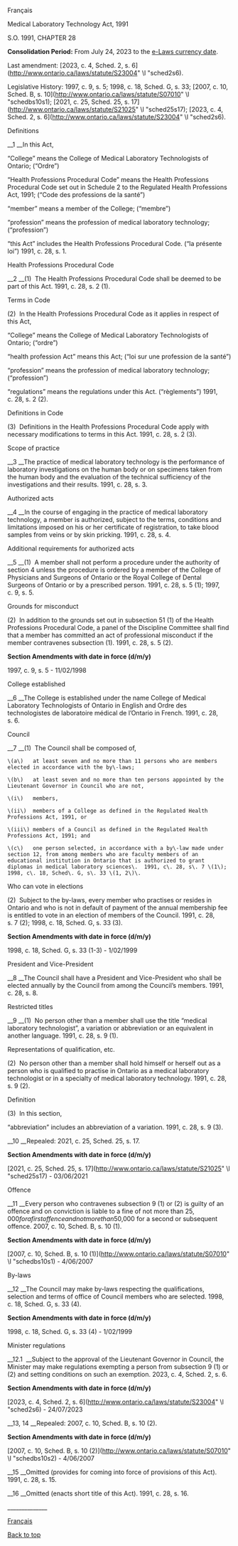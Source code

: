 [<a id="Top"></a>Français](http://www.ontario.ca/fr/lois/loi/91m28)

Medical Laboratory Technology Act, 1991

S\.O\. 1991, CHAPTER 28

__Consolidation Period:__  From July 24, 2023 to the [e\-Laws currency date](http://www.e-laws.gov.on.ca/navigation?file=currencyDates&lang=en)\.

Last amendment: [2023, c\. 4, Sched\. 2, s\. 6](http://www.ontario.ca/laws/statute/S23004" \l "sched2s6)\.

Legislative History: 1997, c\. 9, s\. 5; 1998, c\. 18, Sched\. G, s\. 33; [2007, c\. 10, Sched\. B, s\. 10](http://www.ontario.ca/laws/statute/S07010" \l "schedbs10s1); [2021, c\. 25, Sched\. 25, s\. 17](http://www.ontario.ca/laws/statute/S21025" \l "sched25s17); [2023, c\. 4, Sched\. 2, s\. 6](http://www.ontario.ca/laws/statute/S23004" \l "sched2s6)\.

Definitions

__1 __In this Act,

“College” means the College of Medical Laboratory Technologists of Ontario; \(“Ordre”\)

“Health Professions Procedural Code” means the Health Professions Procedural Code set out in Schedule 2 to the Regulated Health Professions Act, 1991; \(“Code des professions de la santé”\)

“member” means a member of the College; \(“membre”\)

“profession” means the profession of medical laboratory technology; \(“profession”\)

“this Act” includes the Health Professions Procedural Code\. \(“la présente loi”\)  1991, c\. 28, s\. 1\.

Health Professions Procedural Code

__2 __\(1\)  The Health Professions Procedural Code shall be deemed to be part of this Act\.  1991, c\. 28, s\. 2 \(1\)\.

Terms in Code

\(2\)  In the Health Professions Procedural Code as it applies in respect of this Act,

“College” means the College of Medical Laboratory Technologists of Ontario; \(“ordre”\)

“health profession Act” means this Act; \(“loi sur une profession de la santé”\)

“profession” means the profession of medical laboratory technology; \(“profession”\)

“regulations” means the regulations under this Act\. \(“règlements”\)  1991, c\. 28, s\. 2 \(2\)\.

Definitions in Code

\(3\)  Definitions in the Health Professions Procedural Code apply with necessary modifications to terms in this Act\.  1991, c\. 28, s\. 2 \(3\)\.

Scope of practice

__3 __The practice of medical laboratory technology is the performance of laboratory investigations on the human body or on specimens taken from the human body and the evaluation of the technical sufficiency of the investigations and their results\.  1991, c\. 28, s\. 3\.

Authorized acts

__4 __In the course of engaging in the practice of medical laboratory technology, a member is authorized, subject to the terms, conditions and limitations imposed on his or her certificate of registration, to take blood samples from veins or by skin pricking\.  1991, c\. 28, s\. 4\.

Additional requirements for authorized acts

__5 __\(1\)  A member shall not perform a procedure under the authority of section 4 unless the procedure is ordered by a member of the College of Physicians and Surgeons of Ontario or the Royal College of Dental Surgeons of Ontario or by a prescribed person\.  1991, c\. 28, s\. 5 \(1\); 1997, c\. 9, s\. 5\.

Grounds for misconduct

\(2\)  In addition to the grounds set out in subsection 51 \(1\) of the Health Professions Procedural Code, a panel of the Discipline Committee shall find that a member has committed an act of professional misconduct if the member contravenes subsection \(1\)\.  1991, c\. 28, s\. 5 \(2\)\.

__Section Amendments with date in force \(d/m/y\)__

1997, c\. 9, s\. 5 \- 11/02/1998

College established

__6 __The College is established under the name College of Medical Laboratory Technologists of Ontario in English and Ordre des technologistes de laboratoire médical de l’Ontario in French\.  1991, c\. 28, s\. 6\.

Council

__7 __\(1\)  The Council shall be composed of,

	\(a\)	at least seven and no more than 11 persons who are members elected in accordance with the by\-laws;

	\(b\)	at least seven and no more than ten persons appointed by the Lieutenant Governor in Council who are not,

	\(i\)	members,

	\(ii\)	members of a College as defined in the Regulated Health Professions Act, 1991, or

	\(iii\)	members of a Council as defined in the Regulated Health Professions Act, 1991; and

	\(c\)	one person selected, in accordance with a by\-law made under section 12, from among members who are faculty members of an educational institution in Ontario that is authorized to grant diplomas in medical laboratory sciences\.  1991, c\. 28, s\. 7 \(1\); 1998, c\. 18, Sched\. G, s\. 33 \(1, 2\)\.

Who can vote in elections

\(2\)  Subject to the by\-laws, every member who practises or resides in Ontario and who is not in default of payment of the annual membership fee is entitled to vote in an election of members of the Council\.  1991, c\. 28, s\. 7 \(2\); 1998, c\. 18, Sched\. G, s\. 33 \(3\)\.

__Section Amendments with date in force \(d/m/y\)__

1998, c\. 18, Sched\. G, s\. 33 \(1\-3\) \- 1/02/1999

President and Vice\-President

__8 __The Council shall have a President and Vice\-President who shall be elected annually by the Council from among the Council’s members\.  1991, c\. 28, s\. 8\.

Restricted titles

__9 __\(1\)  No person other than a member shall use the title “medical laboratory technologist”, a variation or abbreviation or an equivalent in another language\.  1991, c\. 28, s\. 9 \(1\)\.

Representations of qualification, etc\.

\(2\)  No person other than a member shall hold himself or herself out as a person who is qualified to practise in Ontario as a medical laboratory technologist or in a specialty of medical laboratory technology\.  1991, c\. 28, s\. 9 \(2\)\.

Definition

\(3\)  In this section,

“abbreviation” includes an abbreviation of a variation\.  1991, c\. 28, s\. 9 \(3\)\.

__10 __Repealed: 2021, c\. 25, Sched\. 25, s\. 17\.

__Section Amendments with date in force \(d/m/y\)__

[2021, c\. 25, Sched\. 25, s\. 17](http://www.ontario.ca/laws/statute/S21025" \l "sched25s17) \- 03/06/2021

Offence

__11 __Every person who contravenes subsection 9 \(1\) or \(2\) is guilty of an offence and on conviction is liable to a fine of not more than $25,000 for a first offence and not more than $50,000 for a second or subsequent offence\.  2007, c\. 10, Sched\. B, s\. 10 \(1\)\.

__Section Amendments with date in force \(d/m/y\)__

[2007, c\. 10, Sched\. B, s\. 10 \(1\)](http://www.ontario.ca/laws/statute/S07010" \l "schedbs10s1) \- 4/06/2007

By\-laws

__12 __The Council may make by\-laws respecting the qualifications, selection and terms of office of Council members who are selected\.  1998, c\. 18, Sched\. G, s\. 33 \(4\)\.

__Section Amendments with date in force \(d/m/y\)__

1998, c\. 18, Sched\. G, s\. 33 \(4\) \- 1/02/1999

Minister regulations

__12\.1  __Subject to the approval of the Lieutenant Governor in Council, the Minister may make regulations exempting a person from subsection 9 \(1\) or \(2\) and setting conditions on such an exemption\. 2023, c\. 4, Sched\. 2, s\. 6\.

__Section Amendments with date in force \(d/m/y\)__

[2023, c\. 4, Sched\. 2, s\. 6](http://www.ontario.ca/laws/statute/S23004" \l "sched2s6) \- 24/07/2023

__13, 14 __Repealed:  2007, c\. 10, Sched\. B, s\. 10 \(2\)\.

__Section Amendments with date in force \(d/m/y\)__

[2007, c\. 10, Sched\. B, s\. 10 \(2\)](http://www.ontario.ca/laws/statute/S07010" \l "schedbs10s2) \- 4/06/2007

__15 __Omitted \(provides for coming into force of provisions of this Act\)\.  1991, c\. 28, s\. 15\.

__16 __Omitted \(enacts short title of this Act\)\.  1991, c\. 28, s\. 16\.

\_\_\_\_\_\_\_\_\_\_\_\_\_\_

[Français](http://www.ontario.ca/fr/lois/loi/91m28)

[Back to top](#Top)

